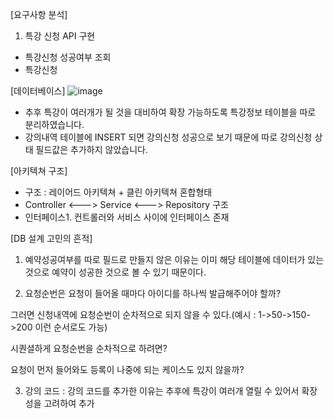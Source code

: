 [요구사항 분석]
1. 특강 신청 API 구현
- 특강신청 성공여부 조회
- 특강신청

 
[데이터베이스]
![image](https://github.com/wwwkang8/hhplus_architecture_2nd/assets/26863285/9a951e82-06c1-4db7-8426-a73991a96ed8)

- 추후 특강이 여러개가 될 것을 대비하여 확장 가능하도록 특강정보 테이블을 따로 분리하였습니다.
- 강의내역 테이블에 INSERT 되면 강의신청 성공으로 보기 때문에 따로 강의신청 상태 필드값은 추가하지 않았습니다.


[아키텍쳐 구조]
- 구조 : 레이어드 아키텍쳐 + 클린 아키텍쳐 혼합형태
- Controller <---> Service <---> Repository 구조
- 인터페이스1. 컨트롤러와 서비스 사이에 인터페이스 존재

 


 



 	 	 
 

[DB 설계 고민의 흔적]

1. 예약성공여부를 따로 필드로 만들지 않은 이유는 이미 해당 테이블에 데이터가 있는 것으로 예약이 성공한 것으로 볼 수 있기 때문이다.

2.  요청순번은 요청이 들어올 때마다 아이디를 하나씩 발급해주어야 할까?

그러면 신청내역에 요청순번이 순차적으로 되지 않을 수 있다.(예시 : 1->50->150->200 이런 순서로도 가능)

시퀀셜하게 요청순번을 순차적으로 하려면? 

요청이 먼저 들어와도 등록이 나중에 되는 케이스도 있지 않을까?

3. 강의 코드 : 강의 코드를 추가한 이유는 추후에 특강이 여러개 열릴 수 있어서 확장성을 고려하여 추가
